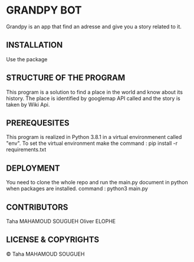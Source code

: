 # GRANDPY BOT

Grandpy is an app that find an adresse and give you a story related to it.

## INSTALLATION

Use the package

## STRUCTURE OF THE PROGRAM

This program is a solution to find a place in the world and know about its history.
The place is identified by googlemap API called and the story is taken by Wiki Api.

## PREREQUESITES

This program is realized in Python 3.8.1 in a virtual environmenent called "env".
To set the virtual environment make the command : pip install -r requirements.txt

## DEPLOYMENT

You need to clone the whole repo and run the main.py document in python when packages are installed.
command : python3 main.py

## CONTRIBUTORS

Taha MAHAMOUD SOUGUEH
Oliver ELOPHE

## LICENSE & COPYRIGHTS
© Taha MAHAMOUD SOUGUEH